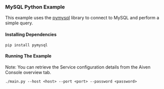 ### MySQL Python Example

This example uses the [pymysql](https://pypi.org/project/pymysql) library to connect to MySQL and perform a simple query.
#### Installing Dependencies

```
pip install pymysql
```

#### Running The Example
Note: You can retrieve the Service configuration details from the Aiven Console overview tab.
```
./main.py --host <host> --port <port> --password <password>
```